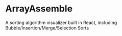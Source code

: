 # ArrayAssemble
A sorting algorithm visualizer built in React, including Bubble/Insertion/Merge/Selection Sorts
